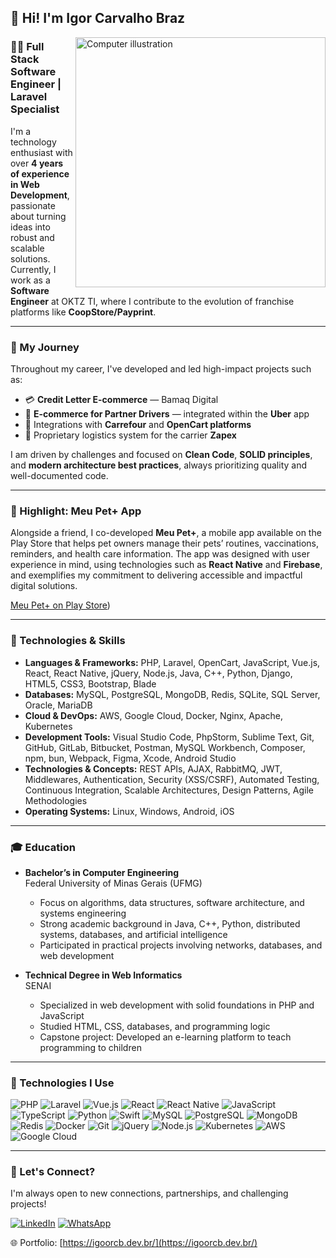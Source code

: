 ## 👋 Hi! I'm **Igor Carvalho Braz**

<img src="https://raw.githubusercontent.com/MicaelliMedeiros/micaellimedeiros/master/image/computer-illustration.png" alt="Computer illustration" width="400px" align="right" />

### 👨‍💻 Full Stack Software Engineer | Laravel Specialist

I'm a technology enthusiast with over **4 years of experience in Web Development**, passionate about turning ideas into robust and scalable solutions. Currently, I work as a **Software Engineer** at OKTZ TI, where I contribute to the evolution of franchise platforms like **CoopStore/Payprint**.

---

### 🚀 My Journey

Throughout my career, I've developed and led high-impact projects such as:

- 💳 **Credit Letter E-commerce** — Bamaq Digital  
- 🚗 **E-commerce for Partner Drivers** — integrated within the **Uber** app  
- 🛒 Integrations with **Carrefour** and **OpenCart platforms**  
- 🚚 Proprietary logistics system for the carrier **Zapex**

I am driven by challenges and focused on **Clean Code**, **SOLID principles**, and **modern architecture best practices**, always prioritizing quality and well-documented code.

---

### 🐾 Highlight: Meu Pet+ App

Alongside a friend, I co-developed **Meu Pet+**, a mobile app available on the Play Store that helps pet owners manage their pets’ routines, vaccinations, reminders, and health care information. The app was designed with user experience in mind, using technologies such as **React Native** and **Firebase**, and exemplifies my commitment to delivering accessible and impactful digital solutions.

[Meu Pet+ on Play Store](https://meupetplus.com.br/))

---

### 🧠 Technologies & Skills

- **Languages & Frameworks:** PHP, Laravel, OpenCart, JavaScript, Vue.js, React, React Native, jQuery, Node.js, Java, C++, Python, Django, HTML5, CSS3, Bootstrap, Blade
- **Databases:** MySQL, PostgreSQL, MongoDB, Redis, SQLite, SQL Server, Oracle, MariaDB
- **Cloud & DevOps:** AWS, Google Cloud, Docker, Nginx, Apache, Kubernetes
- **Development Tools:** Visual Studio Code, PhpStorm, Sublime Text, Git, GitHub, GitLab, Bitbucket, Postman, MySQL Workbench, Composer, npm, bun, Webpack, Figma, Xcode, Android Studio
- **Technologies & Concepts:** REST APIs, AJAX, RabbitMQ, JWT, Middlewares, Authentication, Security (XSS/CSRF), Automated Testing, Continuous Integration, Scalable Architectures, Design Patterns, Agile Methodologies
- **Operating Systems:** Linux, Windows, Android, iOS

---

### 🎓 Education

- **Bachelor’s in Computer Engineering**  
  Federal University of Minas Gerais (UFMG)  
  - Focus on algorithms, data structures, software architecture, and systems engineering  
  - Strong academic background in Java, C++, Python, distributed systems, databases, and artificial intelligence  
  - Participated in practical projects involving networks, databases, and web development

- **Technical Degree in Web Informatics**  
  SENAI  
  - Specialized in web development with solid foundations in PHP and JavaScript  
  - Studied HTML, CSS, databases, and programming logic  
  - Capstone project: Developed an e-learning platform to teach programming to children

---

### 🦄 Technologies I Use

![PHP](https://img.shields.io/badge/PHP-777BB4?style=for-the-badge&logo=php&logoColor=white)
![Laravel](https://img.shields.io/badge/Laravel-FF2D20?style=for-the-badge&logo=laravel&logoColor=white)
![Vue.js](https://img.shields.io/badge/Vue.js-4FC08D?style=for-the-badge&logo=vue.js&logoColor=white)
![React](https://img.shields.io/badge/React-61DAFB?style=for-the-badge&logo=react&logoColor=black)
![React Native](https://img.shields.io/badge/React_Native-20232A?style=for-the-badge&logo=react&logoColor=61DAFB)
![JavaScript](https://img.shields.io/badge/JavaScript-F7DF1E?style=for-the-badge&logo=javascript&logoColor=black)
![TypeScript](https://img.shields.io/badge/TypeScript-007ACC?style=for-the-badge&logo=typescript&logoColor=white)
![Python](https://img.shields.io/badge/Python-3776AB?style=for-the-badge&logo=python&logoColor=white)
![Swift](https://img.shields.io/badge/Swift-FA7343?style=for-the-badge&logo=swift&logoColor=white)
![MySQL](https://img.shields.io/badge/MySQL-005C84?style=for-the-badge&logo=mysql&logoColor=white)
![PostgreSQL](https://img.shields.io/badge/PostgreSQL-336791?style=for-the-badge&logo=postgresql&logoColor=white)
![MongoDB](https://img.shields.io/badge/MongoDB-47A248?style=for-the-badge&logo=mongodb&logoColor=white)
![Redis](https://img.shields.io/badge/Redis-DC382D?style=for-the-badge&logo=redis&logoColor=white)
![Docker](https://img.shields.io/badge/Docker-2496ED?style=for-the-badge&logo=docker&logoColor=white)
![Git](https://img.shields.io/badge/Git-F05032?style=for-the-badge&logo=git&logoColor=white)
![jQuery](https://img.shields.io/badge/jQuery-0769AD?style=for-the-badge&logo=jquery&logoColor=white)
![Node.js](https://img.shields.io/badge/Node.js-339933?style=for-the-badge&logo=node.js&logoColor=white)
![Kubernetes](https://img.shields.io/badge/Kubernetes-326CE5?style=for-the-badge&logo=kubernetes&logoColor=white)
![AWS](https://img.shields.io/badge/AWS-232F3E?style=for-the-badge&logo=amazon-aws&logoColor=white)
![Google Cloud](https://img.shields.io/badge/Google_Cloud-4285F4?style=for-the-badge&logo=google-cloud&logoColor=white)

---

### 💬 Let's Connect?

I'm always open to new connections, partnerships, and challenging projects!

[![LinkedIn](https://img.shields.io/badge/LinkedIn-0077B5?style=for-the-badge&logo=linkedin&logoColor=white)](https://www.linkedin.com/in/igor-carvalho-4a750616b/)
[![WhatsApp](https://img.shields.io/badge/WhatsApp-25D366?style=for-the-badge&logo=whatsapp&logoColor=white)](https://wa.me/+5531982877186)

🌐 Portfolio: [https://igoorcb.dev.br/](https://igoorcb.dev.br/)
